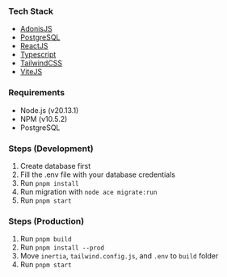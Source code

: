 ### Tech Stack

-   [AdonisJS](https://adonisjs.com/)
-   [PostgreSQL](https://postgresql.org/)
-   [ReactJS](https://react.dev/)
-   [Typescript](http://typescript.com/)
-   [TailwindCSS](https://tailwindcss.com/)
-   [ViteJS](https://vitejs.dev/)

### Requirements

-   Node.js (v20.13.1)
-   NPM (v10.5.2)
-   PostgreSQL

### Steps (Development)

1. Create database first
2. Fill the .env file with your database credentials
3. Run `pnpm install`
4. Run migration with `node ace migrate:run`
5. Run `pnpm start`

### Steps (Production)

1. Run `pnpm build`
2. Run `pnpm install --prod`
3. Move `inertia`, `tailwind.config.js`, and `.env` to `build` folder
4. Run `pnpm start`
